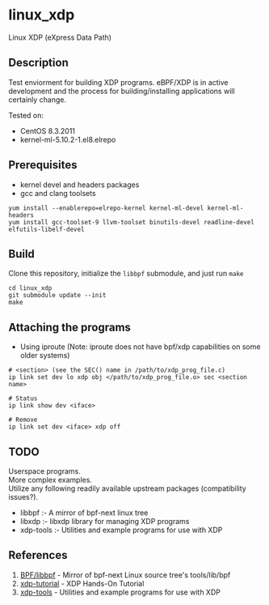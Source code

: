 # linux_xdp
Linux XDP (eXpress Data Path)

## Description
Test enviorment for building XDP programs. eBPF/XDP is in active development and the process for building/installing applications will certainly change.

Tested on:
- CentOS 8.3.2011
- kernel-ml-5.10.2-1.el8.elrepo

## Prerequisites
- kernel devel and headers packages
- gcc and clang toolsets
```
yum install --enablerepo=elrepo-kernel kernel-ml-devel kernel-ml-headers
yum install gcc-toolset-9 llvm-toolset binutils-devel readline-devel elfutils-libelf-devel
```

## Build
Clone this repository, initialize the `libbpf` submodule, and just run `make`
```
cd linux_xdp
git submodule update --init
make
```

## Attaching the programs
- Using iproute (Note: iproute does not have bpf/xdp capabilities on some older systems)
```
# <section> (see the SEC() name in /path/to/xdp_prog_file.c)
ip link set dev lo xdp obj </path/to/xdp_prog_file.o> sec <section name>

# Status
ip link show dev <iface>

# Remove
ip link set dev <iface> xdp off
```

## TODO
Userspace programs.<br>
More complex examples.<br>
Utilize any following readily available upstream packages (compatibility issues?).<br>
  - libbpf :- A mirror of bpf-next linux tree
  - libxdp :- libxdp library for managing XDP programs
  - xdp-tools :- Utilities and example programs for use with XDP

## References
 1. [BPF/libbpf](https://github.com/libbpf/libbpf) - Mirror of bpf-next Linux source tree's tools/lib/bpf
 2. [xdp-tutorial](https://github.com/xdp-project/xdp-tutorial) - XDP Hands-On Tutorial
 3. [xdp-tools](https://github.com/xdp-project/xdp-tools) - Utilities and example programs for use with XDP

